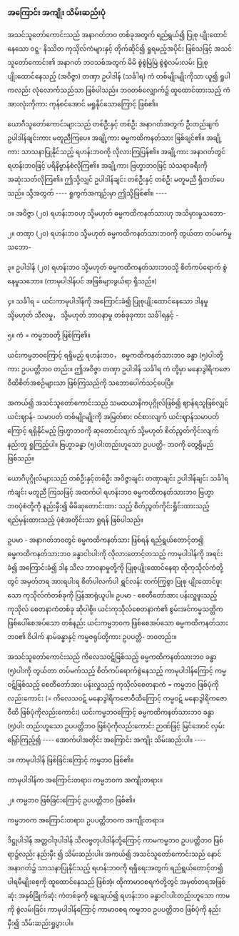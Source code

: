 ### အကြောင်း အကျိုး သိမ်းဆည်းပုံ

အသင်သူတော်ကောင်းသည် အနာဂတ်ဘ၀ တစ်ခုအတွက် ရည်ရွယ်၍ ပြုစု ပျိုးထောင်နေသော ဝဋ္ဋ-
နိဿိတ ကုသိုလ်ကံများနှင့် တိုက်ဆိုင်၍ ရှုရမည့်အပိုင်း ဖြစ်သဖြင့် အသင်သူတော်ကောင်း၏ အနာဂတ်
ဘ၀သစ်အတွက် မိမိ စွဲစွဲမြဲမြဲ စွဲစွဲလမ်းလမ်း ပြုစုပျိုးထောင်နေသည့် (အဝိဇ္ဇာ) တဏှာ ဥပါဒါန် (သင်္ခါရ) ကံ
တစ်မျိုးမျိုးကိုသာ ယူ၍ ရှုပါကလည်း လုံလောက်သည်သာ ဖြစ်ပါသည်။ ဘ၀တစ်လျှောက်၌ ထူထောင်ထားသည့်
ကံအားလုံးကိုကား ကုန်စင်အောင် မရှုနိုင်သောကြောင့် ဖြစ်၏။

ယောဂီသူတော်ကောင်းများသည် တစ်ဦးနှင့် တစ်ဦး အနာဂတ်အတွက် ဦးတည်ချက် ဥပါဒါန်ချင်းကား
မတူညီကြပေ။ အချို့ကား ဓမ္မကထိကနတ်သား ဖြစ်ချင်၏။ အချို့ကား သာသနာပြုနိုင်သည့် ရဟန်းဘ၀ကို
လိုလားကြပြန်၏။ အချို့ကား အနာဂတ်တွင် ရဟန်းဘ၀ဖြင့် ပရိနိဗ္ဗာန်စံလိုကြ၏။ အချို့ကား ဗြဟ္မာဘ၀ဖြင့်
သံသရာခရီးကို အဆုံးသတ်လိုကြ၏။ ဤသို့လျှင် ဥပါဒါန်ချင်း တစ်ဦးနှင့် တစ်ဦး မတူမညီ ရှိတတ်ပေသည်။
သို့အတွက် ---- ရှုကွက်အကျဉ်းမှာ ဤသို့ဖြစ်၏။ ----

၁။ အဝိဇ္ဇာ (၂၀) ရဟန်းဘ၀ဟု သို့မဟုတ် ဓမ္မကထိကနတ်သားဟု အသိမှားမှုသဘော-

၂။ တဏှာ (၂၀) ရဟန်းဘ၀ သို့မဟုတ် ဓမ္မကထိကနတ်သားဘ၀ကို တွယ်တာ တပ်မက်မှု သဘော-

၃။ ဥပါဒါန် (၂၀) ရဟန်းဘ၀ သို့မဟုတ် ဓမ္မကထိကနတ်သားဘ၀သို့ စိတ်ကပ်ရောက် စွဲနေမှုသဘော။
(ကာမုပါဒါန်ပင် အဖြစ်များဖွယ်ရာ ရှိသည်။)

၄။ သင်္ခါရ = ယင်းကာမုပါဒါန်ကို အကြောင်းခံ၍ ပြုစုပျိုးထောင်နေသော ဒါနမှု သို့မဟုတ် သီလမှု， သို့မဟုတ်
ဘာ၀နာမှု တစ်ခုခုကား သင်္ခါရနှင့် -

၅။ ကံ = ကမ္မဘ၀တို့ ဖြစ်ကြ၏။

ယင်းကမ္မဘ၀ကြောင့် ရရှိမည့် ရဟန်းဘ၀， ဓမ္မကထိကနတ်သားဘ၀ ခန္ဓာ (၅)ပါးတို့ကား ဥပပတ္တိဘ၀
တည်း။ ဤအဝိဇ္ဇာ တဏှာ ဥပါဒါန် သင်္ခါရ ကံ တို့မှာ မနောဒွါရိကဇောဝီထိစိတ်အစဉ်များသာ ဖြစ်ကြသည်ကို
သဘောပေါက်သင့်ပေပြီ။

အကယ်၍ အသင်သူတော်ကောင်းသည် သမထယာနိကပုဂ္ဂိုလ်ဖြစ်၍ ဈာန်ရသူဖြစ်လျှင် ယင်းဈာန်-
သမာပတ် တစ်မျိုးမျိုးကို အမြတ်စား ဝင်စားလျက် ယင်းဈာန်သမာပတ်ကြောင့် ရရှိနိုင်မည့် ဗြဟ္မာဘ၀ကို
ဆုတောင်းလျက် သို့မဟုတ် စိတ်ညွတ်ကိုင်းလျက် နည်းတူ ရှုကြည့်ပါ။ ဗြဟ္မာခန္ဓာ (၅)ပါးတည်းဟူသော ဥပပတ္တိ-
ဘ၀ကို တွေ့ရှိမည်ဖြစ်သည်။

ယောဂီပုဂ္ဂိုလ်များသည် တစ်ဦးနှင့်တစ်ဦး အဝိဇ္ဇာချင်း တဏှာချင်း ဥပါဒါန်ချင်း သင်္ခါရ ကံချင်း မတူညီ
ကြသဖြင့် အထက်ပါ ရဟန်းဘ၀ ဓမ္မကထိကနတ်သားဘ၀ ဗြဟ္မာဘ၀ပုံစံတို့ကို နည်းမှီး၍ မိမိဆုတောင်းထား
သည့် စိတ်ညွတ်ကိုင်းရှိုင်းထားသည့် ရည်မှန်းထားသည့် ပုံစံအတိုင်းသာ ရှုရန် ဖြစ်ပါသည်။

ဥပမာ - အနာဂတ်ဘ၀တွင် ဓမ္မကထိကနတ်သား ဖြစ်ရန် ရည်ရွယ်တောင့်တ၍ ဓမ္မကထိကနတ်သားဘ၀
ခန္ဓာငါးပါးကို လိုလားတောင့်တသည့် ကာမုပါဒါန်ကို အရင်းခံ၍ အကြောင်းခံ၍ ဒါန သီလ ဘာ၀နာမှုတို့ကို
ပြုစုပျိုးထောင်နေရာ ထိုကုသိုလ်ကံတို့တွင် အမှတ်တရ အားရပါးရ စိတ်ပါလက်ပါ ရွှင်လန်း တက်ကြွစွာ ပြုစု
ပျိုးထောင်ဖူးသော ကုသိုလ်ကံတစ်ခုကို ပြန်အာရုံယူပါ။ ဥပမာ - စေတီတော်အား ပန်းလှူဖူးသည့် ကုသိုလ်
စေတနာကံတစ်ခု ဆိုပါစို့။ ယင်းကုသိုလ်စေတနာကံ၏ စွမ်းအင်ကမ္မသတ္တိက ဖြစ်ပေါ်စေအပ်သော တစ်နည်း
ယင်းကမ္မဘ၀က ဖြစ်စေအပ်သော ဓမ္မကထိကနတ်သားဘ၀၏ ဝိပါက် နာမ်ခန္ဓာနှင့် ကမ္မဇရုပ်တို့ကား ဥပပတ္တိ-
ဘ၀တည်း။

အသင်သူတော်ကောင်းသည် ကိလေသဝဋ်ဖြစ်သည့် ဓမ္မကထိကနတ်သားဘ၀ ခန္ဓာ (၅)ပါးကို တွယ်တာ
တပ်မက်သည့် စိတ်ကပ်ရောက်စွဲနေသည့် ကာမုပါဒါန်ကြောင့် ကမ္မဝဋ်ဖြစ်သည့် စေတီတော်အား ပန်းလှူသည့်
ကုသိုလ်စေတနာကံ = ကမ္မဘ၀ ဖြစ်ပုံကိုလည်းကောင်း (= ကိလေသဝဋ် မနောဒွါရိကဇောဝီထိကြောင့် ကမ္မဝဋ်
မနောဒွါရိကဇောဝီထိ ဖြစ်ပုံကိုလည်းကောင်း) ယင်းကမ္မဘ၀ကြောင့် ဓမ္မကထိကနတ်သားဘ၀ ခန္ဓာ (၅)ပါး
တည်းဟူသော ဥပပတ္တိဘ၀ ဖြစ်ပုံကိုလည်းကောင်း ဉာဏ်ဖြင့် မြင်အောင် လှမ်းမြှော်ကြည့်၍ ---- အောက်ပါအတိုင်း
အကြောင်း အကျိုး သိမ်းဆည်းပါ။ ----

၁။ ကာမုပါဒါန် ဖြစ်ခြင်းကြောင့် ကမ္မဘ၀ ဖြစ်၏။

ကာမုပါဒါန်က အကြောင်းတရား၊ ကမ္မဘ၀က အကျိုးတရား။

၂။ ကမ္မဘ၀ ဖြစ်ခြင်းကြောင့် ဥပပတ္တိဘ၀ ဖြစ်၏။

ကမ္မဘ၀က အကြောင်းတရား၊ ဥပပတ္တိဘ၀က အကျိုးတရား။

ဒိဋ္ဌုပါဒါန် အတ္တဝါဒုပါဒါန် သီလဗ္ဗတုပါဒါန်တို့ကြောင့် ကာမကမ္မဘ၀ ဥပပတ္တိဘ၀ ဖြစ်ရာ၌လည်း နည်းမှီး
၍ သိမ်းဆည်းပါ။ အကယ်၍ အသင်သူတော်ကောင်းသည် နောင်အနာဂတ်၌ သာသနာပြုနိုင်သည့် ရဟန်းဘ၀ကို
ရရှိရေးအတွက် ရည်ရွယ်တောင့်တ၍ ပါရမီမျိုးစေ့ကို ထူထောင်နေသည် ဖြစ်အံ့၊ ထိုကာမာ၀စရကံတို့တွင်
အမှတ်တရအဖြစ်ဆုံး အနှစ်ခြိုက်ဆုံး ကံတစ်ခုကို ရွေးချယ်၍ ရဟန်းဘ၀ ခန္ဓာငါးပါးတည်းဟူသော ကာမကို
စွဲလမ်းခြင်း ကာမုပါဒါန်ကြောင့် ကာမာ၀စရ ကမ္မဘ၀ ဥပပတ္တိဘ၀ ဖြစ်ပုံကို နည်းမှီး၍ သိမ်းဆည်းရှုပွားပါ။
